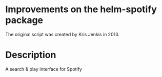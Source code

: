 # Improvements on the helm-spotify package


The original script was created by Kris Jenkis in 2013.


# Description

A search & play interface for Spotify
